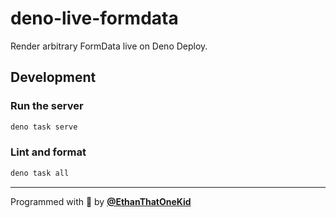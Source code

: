 # deno-live-formdata

Render arbitrary FormData live on Deno Deploy.

## Development

### Run the server

```sh
deno task serve
```

### Lint and format

```sh
deno task all
```

---

Programmed with 💖 by [**@EthanThatOneKid**](https://etok.codes/)
